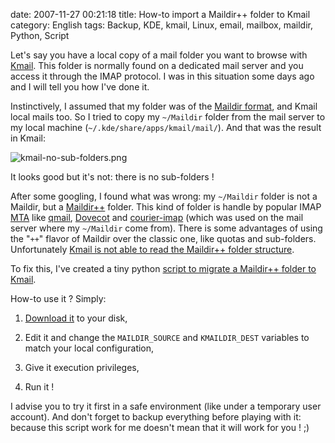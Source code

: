 date: 2007-11-27 00:21:18
title: How-to import a Maildir++ folder to Kmail
category: English
tags: Backup, KDE, kmail, Linux, email, mailbox, maildir, Python, Script

Let's say you have a local copy of a mail folder you want to browse with [Kmail](http://kontact.kde.org/kmail). This folder is normally found on a dedicated mail server and you access it through the IMAP protocol. I was in this situation some days ago and I will tell you how I've done it.

Instinctively, I assumed that my folder was of the [Maildir format](http://en.wikipedia.org/wiki/Maildir), and Kmail local mails too. So I tried to copy my `~/Maildir` folder from the mail server to my local machine (`~/.kde/share/apps/kmail/mail/`). And that was the result in Kmail:

![kmail-no-sub-folders.png](/uploads/2007/kmail-no-sub-folders.png)

It looks good but it's not: there is no sub-folders !

After some googling, I found what was wrong: my `~/Maildir` folder is not a Maildir, but a [Maildir++](http://www.inter7.com/courierimap/README.maildirquota.html) folder. This kind of folder is handle by popular IMAP [MTA](http://en.wikipedia.org/wiki/Mail_transfer_agent) like [qmail](http://cr.yp.to/qmail.html), [Dovecot](http://www.dovecot.org) and [courier-imap](http://www.courier-mta.org) (which was used on the mail server where my `~/Maildir` come from). There is some advantages of using the "`++`" flavor of Maildir over the classic one, like quotas and sub-folders. Unfortunately [Kmail is not able to read the Maildir++ folder structure](http://groups.google.com/group/comp.windows.x.kde/browse_thread/thread/1c74818b4175b3ec#487b5c78311a07c7).

To fix this, I've created a tiny python [script to migrate a Maildir++ folder to Kmail](http://github.com/kdeldycke/scripts/blob/master/maildir%2B%2B2kmail.py).

How-to use it ? Simply:

  1. [Download it](http://github.com/kdeldycke/scripts/blob/master/maildir%2B%2B2kmail.py) to your disk,

  2. Edit it and change the `MAILDIR_SOURCE` and `KMAILDIR_DEST` variables to match your local configuration,

  3. Give it execution privileges,

  4. Run it !

I advise you to try it first in a safe environment (like under a temporary user account). And don't forget to backup everything before playing with it: because this script work for me doesn't mean that it will work for you ! ;)
